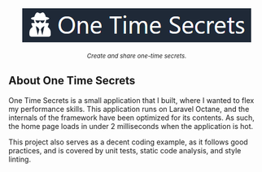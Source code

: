 <div align="center">
    <a href="https://onetime.tylernathanreed.com" target="_blank">
        <img src="/docs/logo.png" alt="One Time Secrets"></img>
    </a>
</div>
<p align="center">
    <small><i>Create and share one-time secrets.</i></small>
</p>

## About One Time Secrets

One Time Secrets is a small application that I built, where I wanted to flex my performance skills.
This application runs on Laravel Octane, and the internals of the framework have been optimized for its contents.
As such, the home page loads in under 2 milliseconds when the application is hot.

This project also serves as a decent coding example, as it follows good practices, and is covered by unit tests, static code analysis, and style linting.
